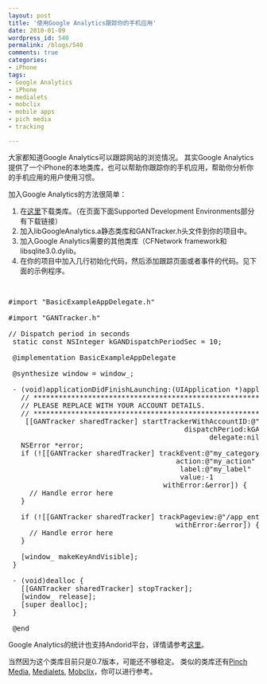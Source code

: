 ```yaml
---
layout: post
title: '使用Google Analytics跟踪你的手机应用'
date: 2010-01-09
wordpress_id: 540
permalink: /blogs/540
comments: true
categories:
- iPhone
tags:
- Google Analytics
- iPhone
- medialets
- mobclix
- mobile apps
- pich media
- tracking

---
```

大家都知道Google Analytics可以跟踪网站的浏览情况。 其实Google Analytics提供了一个iPhone的本地类库，也可以帮助你跟踪你的手机应用，帮助你分析你的手机应用的用户使用习惯。

加入Google Analytics的方法很简单：
<ol>
	<li>在<a href="http://code.google.com/intl/zh-CN/apis/analytics/docs/tracking/mobileAppsTracking.html" target="_blank">这里</a>下载类库。（在页面下面Supported Development Environments部分有下载链接）</li>
	<li>加入libGoogleAnalytics.a静态类库和GANTracker.h头文件到你的项目中。</li>
	<li>加入Google Analytics需要的其他类库（CFNetwork framework和libsqlite3.0.dylib。</li>
	<li>在你的项目中加入几行初始化代码，然后添加跟踪页面或者事件的代码。见下面的示例程序。</li>
</ol>
<br />

<pre class="prettyprint linenums">
#import "BasicExampleAppDelegate.h"

#import "GANTracker.h"

// Dispatch period in seconds
 static const NSInteger kGANDispatchPeriodSec = 10;

 @implementation BasicExampleAppDelegate
 
 @synthesize window = window_;
 
 - (void)applicationDidFinishLaunching:(UIApplication *)application {
   // **************************************************************************
   // PLEASE REPLACE WITH YOUR ACCOUNT DETAILS.
   // **************************************************************************
    [[GANTracker sharedTracker] startTrackerWithAccountID:@"UA-0000000-1"
                                          dispatchPeriod:kGANDispatchPeriodSec
                                                delegate:nil];
   NSError *error;
   if (![[GANTracker sharedTracker] trackEvent:@"my_category"
                                        action:@"my_action"
                                         label:@"my_label"
                                         value:-1
                                     withError:&error]) {
     // Handle error here
   }
 
   if (![[GANTracker sharedTracker] trackPageview:@"/app_entry_point"
                                        withError:&error]) {
     // Handle error here
   }
 
   [window_ makeKeyAndVisible];
 }
 
 - (void)dealloc {
   [[GANTracker sharedTracker] stopTracker];
   [window_ release];
   [super dealloc];
 }
 
 @end
</pre>

Google Analytics的统计也支持Andorid平台，详情请参考<a href="http://code.google.com/intl/zh-CN/apis/analytics/docs/tracking/mobileAppsTracking.html" target="_blank">这里</a>。

当然因为这个类库目前只是0.7版本，可能还不够稳定。 类似的类库还有<a href="http://www.pinchmedia.com/" target="_blank">Pinch Media</a>, <a href="http://medialets.com/publishers/medialytics.php/" target="_blank">Medialets</a>, <a href="http://www.mobclix.com/developer/analytics" target="_blank">Mobclix</a>，你可以进行参考。
